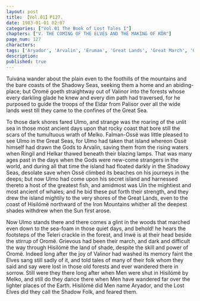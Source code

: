 ```yaml
---
layout: post
title: 【Vol.01】P127.
date: 1983-01-01 02:07
categories: ["Vol.01 The Book of Lost Tales I"]
chapters: ["V. THE COMING OF THE ELVES AND THE MAKING OF KÔR"]
page_num: 127
characters: 
tags: ['Aryador', 'Arvalin', 'Eruman', 'Great Lands', 'Great March', 'Great Journey', 'Great Sea(s)', 'Helkar', 'Hisilómë', 'Iron Mountains', 'Lamps, The', 'land of shade', 'Lost Elves', 'Melko', 'Men', 'Mountains of Valinor']
description: 
published: true
---
```


<p style="text-indent: 0;">
Tuivána wander about the plain even to the foothills of the mountains and the bare coasts of the Shadowy Seas, seeking them a home and an abiding-place; but Oromë goeth straightway out of Valinor into the forests whose every darkling glade he knew and every dim path had traversed, for he purposed to guide the troops of the Eldar from Palisor over all the wide lands west till they came to the confines of the Great Sea.
</p>

To those dark shores fared Ulmo, and strange was the roaring of the unlit sea in those most ancient days upon that rocky coast that bore still the scars of the tumultuous wrath of Melko. Falman-Ossë was little pleased to see Ulmo in the Great Seas, for Ulmo had taken that island whereon Ossë himself had drawn the Gods to Arvalin, saving them from the rising waters when Ringil and Helkar thawed beneath their blazing lamps. That was many ages past in the days when the Gods were new-come strangers in the world, and during all that time the island had floated darkly in the Shadowy Seas, desolate save when Ossë climbed its beaches on his journeys in the deeps; but now Ulmo had come upon his secret island and harnessed thereto a host of the greatest fish, and amidmost was Uin the mightiest and most ancient of whales; and he bid these put forth their strength, and they drew the island mightily to the very shores of the Great Lands, even to the coast of Hisilómë northward of the Iron Mountains whither all the deepest shades withdrew when the Sun first arose.

Now Ulmo stands there and there comes a glint in the woods that marched even down to the sea-foam in those quiet days, and behold! he hears the footsteps of the Teleri crackle in the forest, and Inwë is at their head beside the stirrup of Oromë. Grievous had been their march, and dark and difficult the way through Hisilómë the land of shade, despite the skill and power of Oromë. Indeed long after the joy of Valinor had washed its memory faint the Elves sang still sadly of it, and told tales of many of their folk whom they said and say were lost in those old forests and ever wandered there in sorrow. Still were they there long after when Men were shut in Hisilómë by Melko, and still do they dance there when Men have wandered far over the lighter places of the Earth. Hisilómë did Men name Aryador, and the Lost Elves did they call the Shadow Folk, and feared them.

